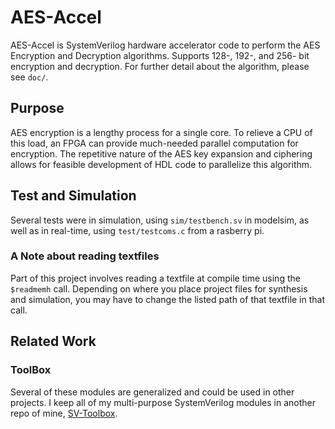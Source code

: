 # AES-Accel

AES-Accel is SystemVerilog hardware accelerator code to perform the AES Encryption and Decryption algorithms. Supports 128-, 192-, and 256- bit encryption and decryption. For further detail about the algorithm, please see `doc/`.

## Purpose

AES encryption is a lengthy process for a single core. To relieve a CPU of this load, an FPGA can provide much-needed parallel computation for encryption. The repetitive nature of the AES key expansion and ciphering allows for feasible development of HDL code to parallelize this algorithm.

## Test and Simulation

Several tests were in simulation, using `sim/testbench.sv` in modelsim, as well as in real-time, using `test/testcoms.c` from a rasberry pi.

### A Note about reading textfiles

Part of this project involves reading a textfile at compile time using the `$readmemh` call. Depending on where you place project files for synthesis and simulation, you may have to change the listed path of that textfile in that call.

## Related Work

### ToolBox

Several of these modules are generalized and could be used in other projects. I keep all of my multi-purpose SystemVerilog modules in another repo of mine, [SV-Toolbox](https://github.com/onesmallskipforman/SV-Toolbox).
